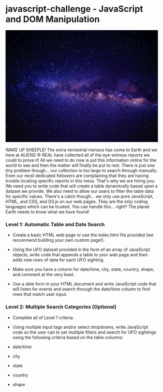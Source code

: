 # javascript-challenge - JavaScript and DOM Manipulation

![](https://github.com/ShimsyV/javascript-challenge/blob/main/UFO-level-2/static/images/stars.jpg)

WAKE UP SHEEPLE! The extra-terrestrial menace has come to Earth and we here at ALIENS-R-REAL have collected all of the eye-witness reports we could to prove it! All we need to do now is put this information online for the world to see and then the matter will finally be put to rest.
There is just one tiny problem though... our collection is too large to search through manually. Even our most dedicated followers are complaining that they are having trouble locating specific reports in this mess.
That's why we are hiring you. We need you to write code that will create a table dynamically based upon a dataset we provide. We also need to allow our users to filter the table data for specific values. There's a catch though... we only use pure JavaScript, HTML, and CSS, and D3.js on our web pages. They are the only coding languages which can be trusted.
You can handle this... right? The planet Earth needs to know what we have found!

### Level 1: Automatic Table and Date Search 


* Create a basic HTML web page or use the index.html file provided (we recommend building your own custom page!).


* Using the UFO dataset provided in the form of an array of JavaScript objects, write code that appends a table to your web page and then adds new rows of data for each UFO sighting.

* Make sure you have a column for date/time, city, state, country, shape, and comment at the very least.



* Use a date form in your HTML document and write JavaScript code that will listen for events and search through the date/time column to find rows that match user input.



### Level 2: Multiple Search Categories (Optional)


* Complete all of Level 1 criteria.


* Using multiple input tags and/or select dropdowns, write JavaScript code so the user can to set multiple filters and search for UFO sightings using the following criteria based on the table columns:

* date/time

* city

* state

* country

* shape


